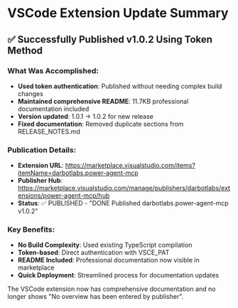 # VSCode Extension Update Summary

## ✅ Successfully Published v1.0.2 Using Token Method

### What Was Accomplished:
- **Used token authentication**: Published without needing complex build changes
- **Maintained comprehensive README**: 11.7KB professional documentation included
- **Version updated**: 1.0.1 → 1.0.2 for new release
- **Fixed documentation**: Removed duplicate sections from RELEASE_NOTES.md

### Publication Details:
- **Extension URL**: https://marketplace.visualstudio.com/items?itemName=darbotlabs.power-agent-mcp
- **Publisher Hub**: https://marketplace.visualstudio.com/manage/publishers/darbotlabs/extensions/power-agent-mcp/hub
- **Status**: ✅ PUBLISHED - "DONE Published darbotlabs.power-agent-mcp v1.0.2"

### Key Benefits:
- **No Build Complexity**: Used existing TypeScript compilation
- **Token-based**: Direct authentication with VSCE_PAT
- **README Included**: Professional documentation now visible in marketplace
- **Quick Deployment**: Streamlined process for documentation updates

The VSCode extension now has comprehensive documentation and no longer shows "No overview has been entered by publisher".
